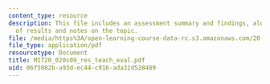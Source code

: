 ```yaml
---
content_type: resource
description: This file includes an assessment summary and findings, along with a table
  of results and notes on the topic.
file: /media/https%3A/open-learning-course-data-rc.s3.amazonaws.com/20-020-introduction-to-biological-engineering-design-spring-2009/06f5082ba93dec44c916ada32d528489_MIT20_020s09_res_teach_eval.pdf
file_type: application/pdf
resourcetype: Document
title: MIT20_020s09_res_teach_eval.pdf
uid: 06f5082b-a93d-ec44-c916-ada32d528489
---
```

